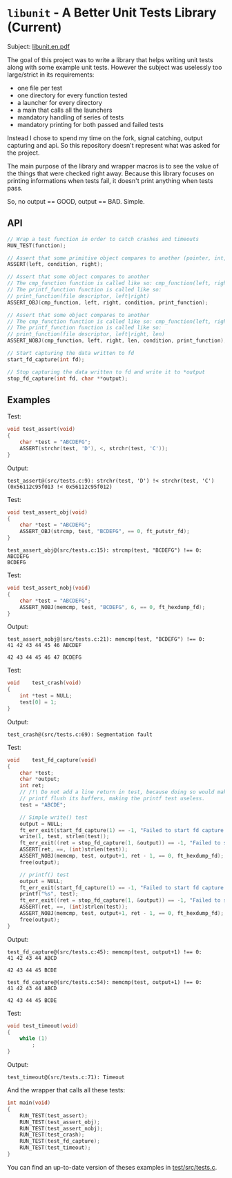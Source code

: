 # `libunit` - A Better Unit Tests Library (Current)

Subject: [libunit.en.pdf](libunit.en.pdf)

The goal of this project was to write a library that helps writing unit tests
along with some example unit tests.
However the subject was uselessly too large/strict in its requirements:

  - one file per test
  - one directory for every function tested
  - a launcher for every directory
  - a main that calls all the launchers
  - mandatory handling of series of tests
  - mandatory printing for both passed and failed tests

Instead I chose to spend my time on the fork, signal catching, output capturing
and api. So this repository doesn't represent what was asked for the project.

The main purpose of the library and wrapper macros is to see the value of the
things that were checked right away.
Because this library focuses on printing informations when tests fail, it
doesn't print anything when tests pass.

So, no output == GOOD, output == BAD. Simple.

## API

```c
// Wrap a test function in order to catch crashes and timeouts
RUN_TEST(function);

// Assert that some primitive object compares to another (pointer, int, char)
ASSERT(left, condition, right);

// Assert that some object compares to another
// The cmp_function function is called like so: cmp_function(left, right)
// The printf_function function is called like so:
// print_function(file descriptor, left|right)
ASSERT_OBJ(cmp_function, left, right, condition, print_function);

// Assert that some object compares to another
// The cmp_function function is called like so: cmp_function(left, right, len)
// The printf_function function is called like so:
// print_function(file descriptor, left|right, len)
ASSERT_NOBJ(cmp_function, left, right, len, condition, print_function);

// Start capturing the data written to fd
start_fd_capture(int fd);

// Stop capturing the data written to fd and write it to *output
stop_fd_capture(int fd, char **output);
```

## Examples

Test:

```c
void test_assert(void)
{
	char *test = "ABCDEFG";
	ASSERT(strchr(test, 'D'), <, strchr(test, 'C'));
}
```

Output:

```
test_assert@(src/tests.c:9): strchr(test, 'D') !< strchr(test, 'C') (0x56112c95f013 !< 0x56112c95f012)
```

Test:

```c
void test_assert_obj(void)
{
	char *test = "ABCDEFG";
	ASSERT_OBJ(strcmp, test, "BCDEFG", == 0, ft_putstr_fd);
}
```

```
test_assert_obj@(src/tests.c:15): strcmp(test, "BCDEFG") !== 0:
ABCDEFG
BCDEFG
```

Test:

```c
void test_assert_nobj(void)
{
	char *test = "ABCDEFG";
	ASSERT_NOBJ(memcmp, test, "BCDEFG", 6, == 0, ft_hexdump_fd);
}
```

Output:

```
test_assert_nobj@(src/tests.c:21): memcmp(test, "BCDEFG") !== 0:
41 42 43 44 45 46 ABCDEF

42 43 44 45 46 47 BCDEFG

```

Test:

```c
void	test_crash(void)
{
	int *test = NULL;
	test[0] = 1;
}
```

Output:

```
test_crash@(src/tests.c:69): Segmentation fault
```

Test:

```c
void	test_fd_capture(void)
{
	char *test;
	char *output;
	int ret;
	// /!\ Do not add a line return in test, because doing so would make libc's
	// printf flush its buffers, making the printf test useless.
	test = "ABCDE";

	// Simple write() test
	output = NULL;
	ft_err_exit(start_fd_capture(1) == -1, "Failed to start fd capture!\n");
	write(1, test, strlen(test));
	ft_err_exit((ret = stop_fd_capture(1, &output)) == -1, "Failed to stop fd capture!\n");
	ASSERT(ret, ==, (int)strlen(test));
	ASSERT_NOBJ(memcmp, test, output+1, ret - 1, == 0, ft_hexdump_fd);
	free(output);

	// printf() test
	output = NULL;
	ft_err_exit(start_fd_capture(1) == -1, "Failed to start fd capture!\n");
	printf("%s", test);
	ft_err_exit((ret = stop_fd_capture(1, &output)) == -1, "Failed to stop fd capture!\n");
	ASSERT(ret, ==, (int)strlen(test));
	ASSERT_NOBJ(memcmp, test, output+1, ret - 1, == 0, ft_hexdump_fd);
	free(output);
}
```

Output:

```
test_fd_capture@(src/tests.c:45): memcmp(test, output+1) !== 0:
41 42 43 44 ABCD

42 43 44 45 BCDE

test_fd_capture@(src/tests.c:54): memcmp(test, output+1) !== 0:
41 42 43 44 ABCD

42 43 44 45 BCDE

```

Test:

```c
void test_timeout(void)
{
	while (1)
		;
}
```

Output:

```
test_timeout@(src/tests.c:71): Timeout
```

And the wrapper that calls all these tests:

```c
int	main(void)
{
	RUN_TEST(test_assert);
	RUN_TEST(test_assert_obj);
	RUN_TEST(test_assert_nobj);
	RUN_TEST(test_crash);
	RUN_TEST(test_fd_capture);
	RUN_TEST(test_timeout);
}
```

You can find an up-to-date version of theses examples in
[test/src/tests.c](test/src/tests.c).
